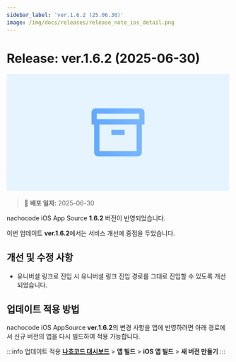 ```yaml
---
sidebar_label: 'ver.1.6.2 (25.06.30)'
image: /img/docs/releases/release_note_ios_detail.png
---
```


# Release: ver.1.6.2 (2025-06-30)

![ios_detail](../../../../../static/img/docs/releases/release_note_ios_detail.png)

> 🔔 **배포 일자:** 2025-06-30

nachocode iOS App Source **1.6.2** 버전이 반영되었습니다.

이번 업데이트 **ver.1.6.2**에서는 서비스 개선에 중점을 두었습니다.

## 개선 및 수정 사항

- 유니버셜 링크로 진입 시 유니버셜 링크 진입 경로를 그대로 진입할 수 있도록 개선되었습니다.

## 업데이트 적용 방법

nachocode iOS AppSource **ver.1.6.2**의 변경 사항을 앱에 반영하려면 아래 경로에서 신규 버전의 앱을 다시 빌드하여 적용 가능합니다.

:::info 업데이트 적용
[**나쵸코드 대시보드**](https://nachocode.io/?utm_source=docs&utm_medium=documentation&utm_campaign=devguide) > **앱 빌드** > **iOS 앱 빌드** > **새 버전 만들기**
:::
